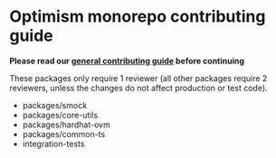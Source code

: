 # Optimism monorepo contributing guide

**Please read our [general contributing guide](https://github.com/ethereum-optimism/.github/blob/master/CONTRIBUTING.md) before continuing**


These packages only require 1 reviewer (all other packages require 2 reviewers, unless the changes do not affect production or test code).
- packages/smock
- packages/core-utils
- packages/hardhat-ovm
- packages/common-ts
- integration-tests


